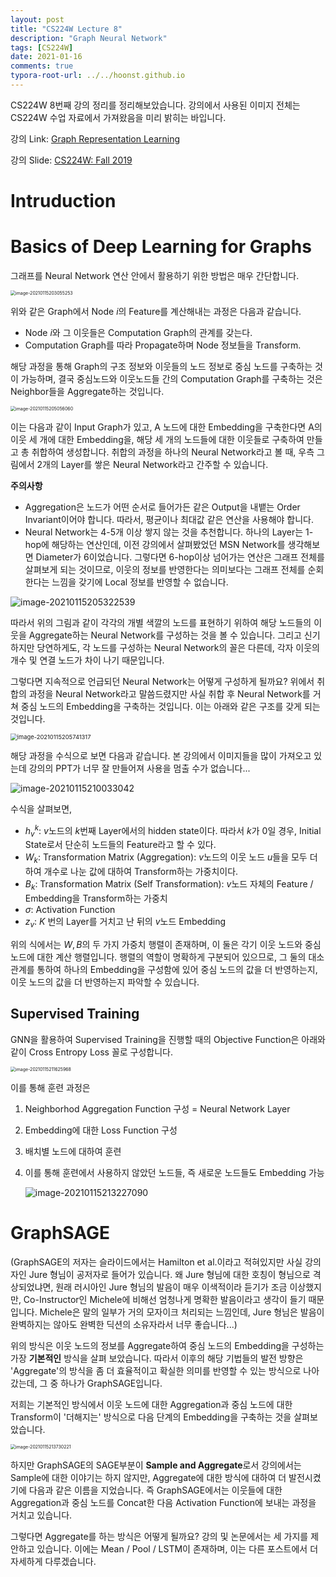 ```yaml
---
layout: post
title: "CS224W Lecture 8"
description: "Graph Neural Network"
tags: [CS224W]
date: 2021-01-16
comments: true
typora-root-url: ../../hoonst.github.io
---
```


CS224W 8번째 강의 정리를 정리해보았습니다. 강의에서 사용된 이미지 전체는 CS224W 수업 자료에서 가져왔음을 미리 밝히는 바입니다. 

강의 Link: [Graph Representation Learning](https://www.youtube.com/watch?v=4PTOhI8IWTo)

강의 Slide: [CS224W: Fall 2019](http://snap.stanford.edu/class/cs224w-2019/)

# Intruduction

# Basics of Deep Learning for Graphs

그래프를 Neural Network 연산 안에서 활용하기 위한 방법은 매우 간단합니다. 

<img src="/assets/2021-01-16-CS224W-Graph-Neural-Network.assets/image-20210115203055253.png" alt="image-20210115203055253" style="zoom:50%;" />

위와 같은 Graph에서 Node $i$의 Feature를 계산해내는 과정은 다음과 같습니다.

* Node $i$와 그 이웃들은 Computation Graph의 관계를 갖는다.
* Computation Graph를 따라 Propagate하며 Node 정보들을 Transform.

해당 과정을 통해 Graph의 구조 정보와 이웃들의 노드 정보로 중심 노드를 구축하는 것이 가능하며, 결국 중심노드와 이웃노드들 간의 Computation Graph를 구축하는 것은 Neighbor들을 Aggregate하는 것입니다.

<img src="/assets/2021-01-16-CS224W-Graph-Neural-Network.assets/image-20210115205056060.png" alt="image-20210115205056060" style="zoom:50%;" />

이는 다음과 같이 Input Graph가 있고, A 노드에 대한 Embedding을 구축한다면 A의 이웃 세 개에 대한 Embedding을, 해당 세 개의 노드들에 대한 이웃들로 구축하여 만들고 총 취합하여 생성합니다. 취합의 과정을 하나의 Neural Network라고 볼 때, 우측 그림에서 2개의 Layer를 쌓은 Neural Network라고 간주할 수 있습니다.

**주의사항**

* Aggregation은 노드가 어떤 순서로 들어가든 같은 Output을 내뱉는 Order Invariant이어야 합니다. 
  따라서, 평균이나 최대값 같은 연산을 사용해야 합니다.
* Neural Network는 4-5개 이상 쌓지 않는 것을 추천합니다. 하나의 Layer는 1-hop에 해당하는 연산인데, 이전 강의에서 살펴봤었던 MSN Network를 생각해보면 Diameter가 6이었습니다. 그렇다면 6-hop이상 넘어가는 연산은 그래프 전체를 살펴보게 되는 것이므로, 이웃의 정보를 반영한다는 의미보다는 그래프 전체를 순회한다는 느낌을 갖기에 Local 정보를 반영할 수 없습니다.

![image-20210115205322539](/assets/2021-01-16-CS224W-Graph-Neural-Network.assets/image-20210115205322539.png)

따라서 위의 그림과 같이 각각의 개별 색깔의 노드를 표현하기 위하여 해당 노드들의 이웃을 Aggregate하는 Neural Network를 구성하는 것을 볼 수 있습니다. 그리고 신기하지만 당연하게도, 각 노드를 구성하는 Neural Network의 꼴은 다른데, 각자 이웃의 개수 및 연결 노드가 차이 나기 때문입니다.

그렇다면 지속적으로 언급되던 Neural Network는 어떻게 구성하게 될까요? 위에서 취합의 과정을 Neural Network라고 말씀드렸지만 사실 취합 후 Neural Network를 거쳐 중심 노드의 Embedding을 구축하는 것입니다. 이는 아래와 같은 구조를 갖게 되는 것입니다.

<img src="/assets/2021-01-16-CS224W-Graph-Neural-Network.assets/image-20210115205741317.png" alt="image-20210115205741317" style="zoom:67%;" />

해당 과정을 수식으로 보면 다음과 같습니다. 본 강의에서 이미지들을 많이 가져오고 있는데 강의의 PPT가 너무 잘 만들어져 사용을 멈출 수가 없습니다...

![image-20210115210033042](/assets/2021-01-16-CS224W-Graph-Neural-Network.assets/image-20210115210033042.png)

수식을 살펴보면, 

* $h_v^k$: $v$노드의 $k$번째 Layer에서의 hidden state이다. 따라서 $k$가 0일 경우, Initial State로서 단순히 노드들의 Feature라고 할 수 있다. 
* $W_k$: Transformation Matrix (Aggregation): $v$노드의 이웃 노드 $u$들을 모두 더하여 개수로 나눈 값에 대하여 Transform하는 가중치이다.
* $B_k$: Transformation Matrix (Self Transformation): $v$노드 자체의 Feature / Embedding을 Transform하는 가중치
* $\sigma$: Activation Function
* $z_v$: $K$ 번의 Layer를 거치고 난 뒤의 $v$노드 Embedding

위의 식에서는 $W, B$의 두 가지 가중치 행렬이 존재하며, 이 둘은 각기 이웃 노드와 중심 노드에 대한 계산 행렬입니다. 행렬의 역할이 명확하게 구분되어 있으므로, 그 둘의 대소관계를 통하여 하나의 Embedding을 구성함에 있어 중심 노드의 값을 더 반영하는지, 이웃 노드의 값을 더 반영하는지 파악할 수 있습니다. 

## Supervised Training

GNN을 활용하여 Supervised Training을 진행할 때의 Objective Function은 아래와 같이 Cross Entropy Loss 꼴로 구성합니다. 

<img src="/assets/2021-01-16-CS224W-Graph-Neural-Network.assets/image-20210115211625968.png" alt="image-20210115211625968" style="zoom:50%;" />

이를 통해 훈련 과정은

1. Neighborhod Aggregation Function 구성 = Neural Network Layer

2. Embedding에 대한 Loss Function 구성

3. 배치별 노드에 대하여 훈련

4. 이를 통해 훈련에서 사용하지 않았던 노드들, 즉 새로운 노드들도 Embedding 가능

   ![image-20210115213227090](/assets/2021-01-16-CS224W-Graph-Neural-Network.assets/image-20210115213227090.png)

# GraphSAGE

(GraphSAGE의 저자는 슬라이드에서는 Hamilton et al.이라고 적혀있지만 사실 강의자인 Jure 형님이 공저자로 들어가 있습니다. 왜 Jure 형님에 대한 호칭이 형님으로 격상되었냐면, 원래 러시아인 Jure 형님의 발음이 매우 이색적이라 듣기가 조금 이상했지만, Co-Instructor인 Michele에 비해선 엄청나게 명확한 발음이라고 생각이 들기 때문입니다. Michele은 말의 일부가 거의 모자이크 처리되는 느낌인데, Jure 형님은 발음이 완벽하지는 않아도 완벽한 딕션의 소유자라서 너무 좋습니다...)

위의 방식은 이웃 노드의 정보를 Aggregate하여 중심 노드의 Embedding을 구성하는 가장 **기본적인** 방식을 살펴 보았습니다. 따라서 이후의 해당 기법들의 발전 방향은 'Aggregate'의 방식을 좀 더 효율적이고 확실한 의미를 반영할 수 있는 방식으로 나아갔는데, 그 중 하나가 GraphSAGE입니다. 

저희는 기본적인 방식에서 이웃 노드에 대한 Aggregation과 중심 노드에 대한 Transform이 '더해지는' 방식으로 다음 단계의 Embedding을 구축하는 것을 살펴보았습니다. 

<img src="/assets/2021-01-16-CS224W-Graph-Neural-Network.assets/image-20210115213730221.png" alt="image-20210115213730221" style="zoom:50%;" />

하지만 GraphSAGE의 SAGE부분이 **Sample and Aggregate**로서 강의에서는 Sample에 대한 이야기는 하지 않지만, Aggregate에 대한 방식에 대하여 더 발전시켰기에 다음과 같은 이름을 지었습니다. 즉 GraphSAGE에서는 이웃들에 대한 Aggregation과 중심 노드를 Concat한 다음 Activation Function에 보내는 과정을 거치고 있습니다.

그렇다면 Aggregate를 하는 방식은 어떻게 될까요? 강의 및 논문에서는 세 가지를 제안하고 있습니다. 이에는 Mean / Pool / LSTM이 존재하며, 이는 다른 포스트에서 더 자세하게 다루겠습니다.